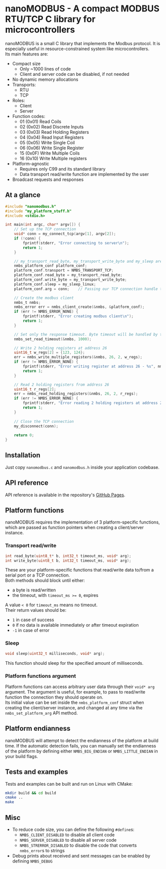 # nanoMODBUS - A compact MODBUS RTU/TCP C library for microcontrollers

nanoMODBUS is a small C library that implements the Modbus protocol. It is especially useful in resource-constrained
system like microcontrollers.  
Its main features are:

- Compact size
  - Only ~1000 lines of code
  - Client and server code can be disabled, if not needed
- No dynamic memory allocations
- Transports:
    - RTU
    - TCP
- Roles:
    - Client
    - Server
- Function codes:
    - 01 (0x01) Read Coils
    - 02 (0x02) Read Discrete Inputs
    - 03 (0x03) Read Holding Registers
    - 04 (0x04) Read Input Registers
    - 05 (0x05) Write Single Coil
    - 06 (0x06) Write Single Register
    - 15 (0x0F) Write Multiple Coils
    - 16 (0x10) Write Multiple registers
- Platform-agnostic
    - Requires only C99 and its standard library
    - Data transport read/write function are implemented by the user
- Broadcast requests and responses

## At a glance

```C
#include "nanomodbus.h"
#include "my_platform_stuff.h"
#include <stdio.h>

int main(int argc, char* argv[]) {
    // Set up the TCP connection
    void* conn = my_connect_tcp(argv[1], argv[2]);
    if (!conn) {
        fprintf(stderr, "Error connecting to server\n");
        return 1;
    }

    // my_transport_read_byte, my_transport_write_byte and my_sleep are implemented by the user 
    nmbs_platform_conf platform_conf;
    platform_conf.transport = NMBS_TRANSPORT_TCP;
    platform_conf.read_byte = my_transport_read_byte;
    platform_conf.write_byte = my_transport_write_byte;
    platform_conf.sleep = my_sleep_linux;
    platform_conf.arg = conn;    // Passing our TCP connection handle to the read/write functions

    // Create the modbus client
    nmbs_t nmbs;
    nmbs_error err = nmbs_client_create(&nmbs, &platform_conf);
    if (err != NMBS_ERROR_NONE) {
        fprintf(stderr, "Error creating modbus client\n");
        return 1;
    }

    // Set only the response timeout. Byte timeout will be handled by the TCP connection
    nmbs_set_read_timeout(&nmbs, 1000);

    // Write 2 holding registers at address 26
    uint16_t w_regs[2] = {123, 124};
    err = nmbs_write_multiple_registers(&nmbs, 26, 2, w_regs);
    if (err != NMBS_ERROR_NONE) {
        fprintf(stderr, "Error writing register at address 26 - %s", nmbs_strerror(err));
        return 1;
    }

    // Read 2 holding registers from address 26
    uint16_t r_regs[2];
    err = nmbs_read_holding_registers(&nmbs, 26, 2, r_regs);
    if (err != NMBS_ERROR_NONE) {
        fprintf(stderr, "Error reading 2 holding registers at address 26 - %s\n", nmbs_strerror(err));
        return 1;
    }
    
    // Close the TCP connection
    my_disconnect(conn);
    
    return 0;
}
```

## Installation

Just copy `nanomodbus.c` and `nanomodbus.h` inside your application codebase.

## API reference

API reference is available in the repository's [GitHub Pages](https://debevv.github.io/nanoMODBUS/nanomodbus_8h.html).

## Platform functions

nanoMODBUS requires the implementation of 3 platform-specific functions, which are passed as function pointers when creating a
client/server instance.

### Transport read/write

```C
int read_byte(uint8_t* b, int32_t timeout_ms, void* arg);
int write_byte(uint8_t b, int32_t timeout_ms, void* arg);
```

These are your platform-specific functions that read/write data to/from a serial port or a TCP connection.  
Both methods should block until either:
- a byte is read/written
- the timeout, with `timeout_ms >= 0`, expires

A value `< 0` for `timeout_ms` means no timeout.  
Their return values should be:
- `1` in case of success
- `0` if no data is available immediately or after timeout expiration
- `-1` in case of error

### Sleep

```C
void sleep(uint32_t milliseconds, void* arg);
```

This function should sleep for the specified amount of milliseconds.

### Platform functions argument

Platform functions can access arbitrary user data through their `void* arg` argument. The argument is useful, for
example, to pass to read/write function the connection they should operate on.  
Its initial value can be set inside the `nmbs_platform_conf` struct when creating the client/server instance,
and changed at any time via the `nmbs_set_platform_arg` API method.

## Platform endianness

nanoMODBUS will attempt to detect the endianness of the platform at build time. If the automatic detection fails, you can
manually set the endianness of the platform by defining either `NMBS_BIG_ENDIAN` or `NMBS_LITTLE_ENDIAN` in your build
flags.

## Tests and examples

Tests and examples can be built and run on Linux with CMake:

```sh
mkdir build && cd build
cmake ..
make
```

## Misc

- To reduce code size, you can define the following `#define`s:
  - `NMBS_CLIENT_DISABLED` to disable all client code
  - `NMBS_SERVER_DISABLED` to disable all server code
  - `NMBS_STRERROR_DISABLED` to disable the code that converts `nmbs_error`s to strings
- Debug prints about received and sent messages can be enabled by defining `NMBS_DEBUG`
